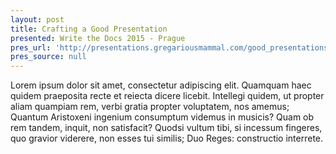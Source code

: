 ```yaml
---
layout: post
title: Crafting a Good Presentation
presented: Write the Docs 2015 - Prague
pres_url: 'http://presentations.gregariousmammal.com/good_presentations'
pres_source: null
---
```


Lorem ipsum dolor sit amet, consectetur adipiscing elit. Quamquam haec quidem praeposita recte et reiecta dicere licebit. Intellegi quidem, ut propter aliam quampiam rem, verbi gratia propter voluptatem, nos amemus; Quantum Aristoxeni ingenium consumptum videmus in musicis? Quam ob rem tandem, inquit, non satisfacit? Quodsi vultum tibi, si incessum fingeres, quo gravior viderere, non esses tui similis; Duo Reges: constructio interrete.
